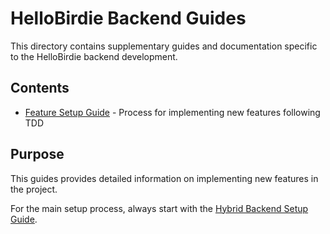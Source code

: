 # HelloBirdie Backend Guides

This directory contains supplementary guides and documentation specific to the HelloBirdie backend development.

## Contents

- [Feature Setup Guide](./feature-setup-guide.md) - Process for implementing new features following TDD

## Purpose

This guides provides detailed information on implementing new features in the project.

For the main setup process, always start with the [Hybrid Backend Setup Guide](../hybrid-backend-setup-guide.md).

